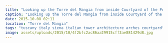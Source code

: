 ```yaml
---
title: "Looking up the Torre del Mangia from inside Courtyard of the Podestà of the Palazzo Pubblico, Siena,"
caption: "Looking up the Torre del Mangia from inside Courtyard of the Podestà of the Palazzo Pubblico, Siena,"
date: 2015-10-08 02:11
location: "Torre del Mangia"
tags: "tuscany italy siena italian tower architecture arches courtyard"
image: assets/uploads/2015/10/4f2bfc2ac86aa29915cff3ae881429d8.jpg
---
```

